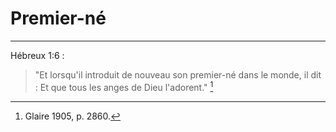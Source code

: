 # Premier-né

***


Hébreux 1:6 :

> "Et lorsqu'il introduit de nouveau son premier-né dans le monde, il dit : Et que tous les anges de Dieu l'adorent." [^1]

[^1]: Glaire 1905, p. 2860.

